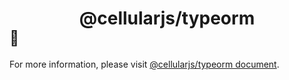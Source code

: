 # <div align="center">@cellularjs/typeorm</div><sub>🐘</sub>

For more information, please visit [@cellularjs/typeorm document](https://cellularjs.com/docs/how-to%20wiki/typeorm).
